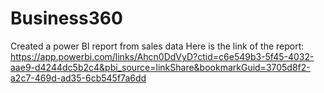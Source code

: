 # Business360
Created a power BI report from sales data
Here is the link of the report:
https://app.powerbi.com/links/Ahcn0DdVyD?ctid=c6e549b3-5f45-4032-aae9-d4244dc5b2c4&pbi_source=linkShare&bookmarkGuid=3705d8f2-a2c7-469d-ad35-6cb545f7a6dd
